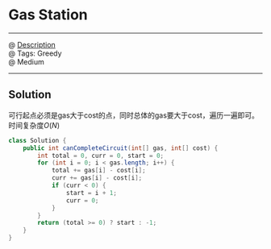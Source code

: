 # Gas Station
------------------
@ [Description](https://leetcode.com/problems/gas-station/)  
@ Tags: Greedy     
@ Medium

------------------
## Solution
可行起点必须是gas大于cost的点，同时总体的gas要大于cost，遍历一遍即可。时间复杂度$O(N)$  
```java
class Solution {
    public int canCompleteCircuit(int[] gas, int[] cost) {
        int total = 0, curr = 0, start = 0;
        for (int i = 0; i < gas.length; i++) {
            total += gas[i] - cost[i];
            curr += gas[i] - cost[i];
            if (curr < 0) {
                start = i + 1;
                curr = 0;
            }
        }
        return (total >= 0) ? start : -1;
    }
}
```
